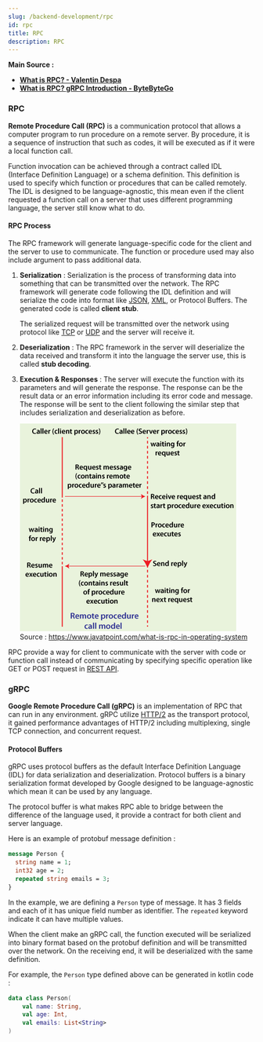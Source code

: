 ```yaml
---
slug: /backend-development/rpc
id: rpc
title: RPC
description: RPC
---
```


**Main Source :**

- **[What is RPC? - Valentin Despa](https://youtu.be/MdaGuP6-bKs?si=dG0FRHjE415_s9no)**
- **[What is RPC? gRPC Introduction - ByteByteGo](https://youtu.be/gnchfOojMk4?si=JaNEHWB8mTH6j4ot)**

### RPC

**Remote Procedure Call (RPC)** is a communication protocol that allows a computer program to run procedure on a remote server. By procedure, it is a sequence of instruction that such as codes, it will be executed as if it were a local function call.

Function invocation can be achieved through a contract called IDL (Interface Definition Language) or a schema definition. This definition is used to specify which function or procedures that can be called remotely. The IDL is designed to be language-agnostic, this mean even if the client requested a function call on a server that uses different programming language, the server still know what to do.

#### RPC Process

The RPC framework will generate language-specific code for the client and the server to use to communicate. The function or procedure used may also include argument to pass additional data.

1. **Serialization** : Serialization is the process of transforming data into something that can be transmitted over the network. The RPC framework will generate code following the IDL definition and will serialize the code into format like [JSON](/digital-media-processing/json), [XML](/digital-media-processing/xml), or Protocol Buffers. The generated code is called **client stub**.

   The serialized request will be transmitted over the network using protocol like [TCP](/computer-networking/tcp-protocol) or [UDP](/computer-networking/udp) and the server will receive it.

2. **Deserialization** : The RPC framework in the server will deserialize the data received and transform it into the language the server use, this is called **stub decoding**.

3. **Execution & Responses** : The server will execute the function with its parameters and will generate the response. The response can be the result data or an error information including its error code and message. The response will be sent to the client following the similar step that includes serialization and deserialization as before.

   ![RPC Process](./rpc-process.png)  
   Source : https://www.javatpoint.com/what-is-rpc-in-operating-system

RPC provide a way for client to communicate with the server with code or function call instead of communicating by specifying specific operation like GET or POST request in [REST API](/backend-development/rest-api).

### gRPC

**Google Remote Procedure Call (gRPC)** is an implementation of RPC that can run in any environment. gRPC utilize [HTTP/2](/computer-networking/http-https#http2) as the transport protocol, it gained performance advantages of HTTP/2 including multiplexing, single TCP connection, and concurrent request.

#### Protocol Buffers

gRPC uses protocol buffers as the default Interface Definition Language (IDL) for data serialization and deserialization. Protocol buffers is a binary serialization format developed by Google designed to be language-agnostic which mean it can be used by any language.

The protocol buffer is what makes RPC able to bridge between the difference of the language used, it provide a contract for both client and server language.

Here is an example of protobuf message definition :

```protobuf
message Person {
  string name = 1;
  int32 age = 2;
  repeated string emails = 3;
}
```

In the example, we are defining a `Person` type of message. It has 3 fields and each of it has unique field number as identifier. The `repeated` keyword indicate it can have multiple values.

When the client make an gRPC call, the function executed will be serialized into binary format based on the protobuf definition and will be transmitted over the network. On the receiving end, it will be deserialized with the same definition.

For example, the `Person` type defined above can be generated in kotlin code :

```kotlin
data class Person(
    val name: String,
    val age: Int,
    val emails: List<String>
)
```
